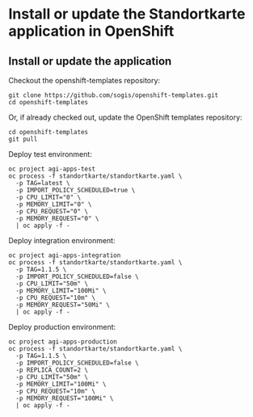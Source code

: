 # Install or update the Standortkarte application in OpenShift

## Install or update the application

Checkout the openshift-templates repository:

```
git clone https://github.com/sogis/openshift-templates.git
cd openshift-templates
```

Or, if already checked out, update the OpenShift templates repository:

```
cd openshift-templates
git pull
```


Deploy test environment:

```
oc project agi-apps-test
oc process -f standortkarte/standortkarte.yaml \
  -p TAG=latest \
  -p IMPORT_POLICY_SCHEDULED=true \
  -p CPU_LIMIT="0" \
  -p MEMORY_LIMIT="0" \
  -p CPU_REQUEST="0" \
  -p MEMORY_REQUEST="0" \
  | oc apply -f -
```

Deploy integration environment:

```
oc project agi-apps-integration
oc process -f standortkarte/standortkarte.yaml \
  -p TAG=1.1.5 \
  -p IMPORT_POLICY_SCHEDULED=false \
  -p CPU_LIMIT="50m" \
  -p MEMORY_LIMIT="100Mi" \
  -p CPU_REQUEST="10m" \
  -p MEMORY_REQUEST="50Mi" \
  | oc apply -f -
```

Deploy production environment:

```
oc project agi-apps-production
oc process -f standortkarte/standortkarte.yaml \
  -p TAG=1.1.5 \
  -p IMPORT_POLICY_SCHEDULED=false \
  -p REPLICA_COUNT=2 \
  -p CPU_LIMIT="50m" \
  -p MEMORY_LIMIT="100Mi" \
  -p CPU_REQUEST="10m" \
  -p MEMORY_REQUEST="100Mi" \
  | oc apply -f -
```
